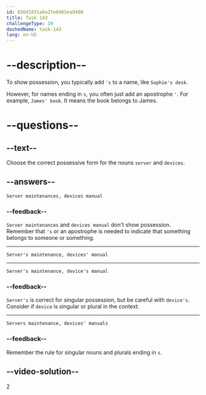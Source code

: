 ```yaml
---
id: 656d1831a6a2fe0465ea9488
title: Task 143
challengeType: 19
dashedName: task-143
lang: en-US
---
```


# --description--

To show possession, you typically add `'s` to a name, like `Sophie's desk`.

However, for names ending in `s`, you often just add an apostrophe `'`. For example, `James' book`. It means the book belongs to James.

# --questions--

## --text--

Choose the correct possessive form for the nouns `server` and `devices`.

## --answers--

`Server maintenances, devices manual`

### --feedback--

`Server maintenances` and `devices manual` don't show possession. Remember that `'s` or an apostrophe is needed to indicate that something belongs to someone or something.

---

`Server's maintenance, devices' manual`

---

`Server's maintenance, device's manual`

### --feedback--

`Server's` is correct for singular possession, but be careful with `device's`. Consider if `device` is singular or plural in the context.

---

`Servers maintenance, devices' manuals`

### --feedback--

Remember the rule for singular nouns and plurals ending in `s`.

## --video-solution--

2
